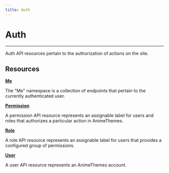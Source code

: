 ```yaml
---
title: Auth
---
```


# Auth

---

Auth API resources pertain to the authorization of actions on the site.

## Resources

**[Me](/auth/user/me/)**

The "Me" namespace is a collection of endpoints that pertain to the currently authenticated user.

**[Permission](/auth/permission/)**

A permission API resource represents an assignable label for users and roles that authorizes a particular action in AnimeThemes.

**[Role](/auth/role/)**

A role API resource represents an assignable label for users that provides a configured group of permissions.

**[User](/auth/user/)**

A user API resource represents an AnimeThemes account.